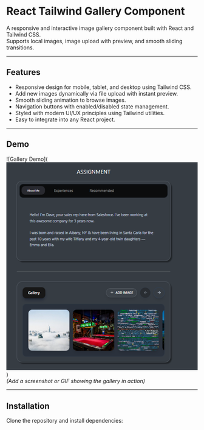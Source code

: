 # React Tailwind Gallery Component

A responsive and interactive image gallery component built with React and Tailwind CSS.  
Supports local images, image upload with preview, and smooth sliding transitions.

---

## Features

- Responsive design for mobile, tablet, and desktop using Tailwind CSS.
- Add new images dynamically via file upload with instant preview.
- Smooth sliding animation to browse images.
- Navigation buttons with enabled/disabled state management.
- Styled with modern UI/UX principles using Tailwind utilities.
- Easy to integrate into any React project.

---

## Demo

![Gallery Demo](![alt text](image.png))  
*(Add a screenshot or GIF showing the gallery in action)*

---

## Installation

Clone the repository and install dependencies:

